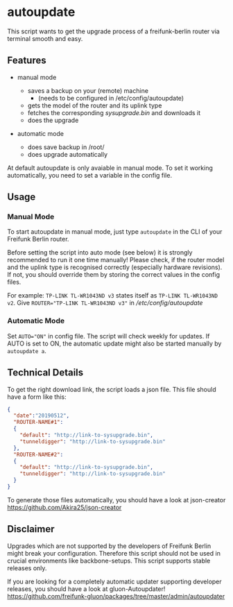 # autoupdate
This script wants to get the upgrade process of a freifunk-berlin router via terminal smooth and easy.

## Features
* manual mode
  * saves a backup on your (remote) machine
    * (needs to be configured in /etc/config/autoupdate)
  * gets the model of the router and its uplink type
  * fetches the corresponding *sysupgrade.bin* and downloads it
  * does the upgrade

* automatic mode
  * does save backup in /root/
  * does upgrade automatically

At default autoupdate is only avaiable in manual mode. To set it working automatically, you need to set a variable in the config file.

## Usage
### Manual Mode
To start autoupdate in manual mode, just type `autoupdate` in the CLI of your Freifunk Berlin router.

Before setting the script into auto mode (see below) it is strongly recommended to run it one time manually! Please check, if 
the router model and the uplink type is recognised correctly (especially hardware revisions). If not, you should override 
them by storing the correct values in the config files.

For example:
`TP-LINK TL-WR1043ND v3` states itself as `TP-LINK TL-WR1043ND v2`. Give `ROUTER="TP-LINK TL-WR1043ND v3"` in */etc/config/autoupdate*

### Automatic Mode
Set `AUTO="ON"` in config file. The script will check weekly for updates.
If AUTO is set to ON, the automatic update might also be started manually by `autoupdate a`.

## Technical Details
To get the right download link, the script loads a json file. This file should have a form like this:
```json
{
  "date":"20190512",
  "ROUTER-NAME#1":
  {
    "default": "http://link-to-sysupgrade.bin",
    "tunneldigger": "http://link-to-sysupgrade.bin"
  },
  "ROUTER-NAME#2":
  {
    "default": "http://link-to-sysupgrade.bin",
    "tunneldigger": "http://link-to-sysupgrade.bin"
  }
}
```
To generate those files automatically, you should have a look at json-creator https://github.com/Akira25/json-creator

## Disclaimer
Upgrades which are not supported by the developers of Freifunk Berlin might break your configuration. Therefore this script should not 
be used in crucial environments like backbone-setups. This script supports stable releases only.

If you are looking for a completely automatic updater supporting developer releases, you
should have a look at gluon-Autoupdater!
https://github.com/freifunk-gluon/packages/tree/master/admin/autoupdater


